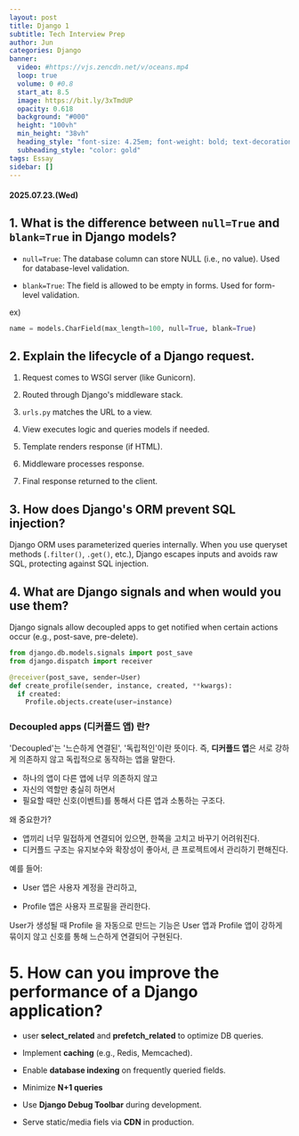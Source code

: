 ```yaml
---
layout: post
title: Django 1
subtitle: Tech Interview Prep
author: Jun
categories: Django
banner:
  video: #https://vjs.zencdn.net/v/oceans.mp4
  loop: true
  volume: 0 #0.8
  start_at: 8.5
  image: https://bit.ly/3xTmdUP
  opacity: 0.618
  background: "#000"
  height: "100vh"
  min_height: "38vh"
  heading_style: "font-size: 4.25em; font-weight: bold; text-decoration: underline"
  subheading_style: "color: gold"
tags: Essay
sidebar: []
---
```


#### 2025.07.23.(Wed)

## 1. What is the difference between `null=True` and `blank=True` in Django models?

- `null=True`: The database column can store NULL (i.e., no value). Used for database-level validation.

- `blank=True`: The field is allowed to be empty in forms. Used for form-level validation.

ex)

```Python Django
name = models.CharField(max_length=100, null=True, blank=True)
```

## 2. Explain the lifecycle of a Django request.

1. Request comes to WSGI server (like Gunicorn).

2. Routed through Django's middleware stack.

3. `urls.py` matches the URL to a view.

4. View executes logic and queries models if needed.

5. Template renders response (if HTML).

6. Middleware processes response.

7. Final response returned to the client.

## 3. How does Django's ORM prevent SQL injection?

Django ORM uses parameterized queries internally. When you use queryset methods (`.filter()`, `.get()`, etc.), Django escapes inputs and avoids raw SQL, protecting against SQL injection.

## 4. What are Django signals and when would you use them?

Django signals allow decoupled apps to get notified when certain actions occur (e.g., post-save, pre-delete).

```Python Django
from django.db.models.signals import post_save
from django.dispatch import receiver

@receiver(post_save, sender=User)
def create_profile(sender, instance, created, **kwargs):
  if created:
    Profile.objects.create(user=instance)
```

### Decoupled apps (디커플드 앱) 란?

'Decoupled'는 '느슨하게 연결된', '독립적인'이란 뜻이다.
즉, **디커플드 앱**은 서로 강하게 의존하지 않고 독립적으로 동작하는 앱을 말한다.

- 하나의 앱이 다른 앱에 너무 의존하지 않고
- 자신의 역할만 충실히 하면서
- 필요할 때만 신호(이벤트)를 통해서 다른 앱과 소통하는 구조다.

왜 중요한가?

- 앱끼리 너무 밀접하게 연결되어 있으면, 한쪽을 고치고 바꾸기 어려워진다.
- 디커플드 구조는 유지보수와 확장성이 좋아서, 큰 프로젝트에서 관리하기 편해진다.

예를 들어:

- User 앱은 사용자 계정을 관리하고,

- Profile 앱은 사용자 프로필을 관리한다.

User가 생성될 때 Profile 을 자동으로 만드는 기능은 User 앱과 Profile 앱이 강하게 묶이지 않고 신호를 통해 느슨하게 연결되어 구현된다.

# 5. How can you improve the performance of a Django application?

- user **select_related** and **prefetch_related** to optimize DB queries.

- Implement **caching** (e.g., Redis, Memcached).

- Enable **database indexing** on frequently queried fields.

- Minimize **N+1 queries**

- Use **Django Debug Toolbar** during development.

- Serve static/media fiels via **CDN** in production.
